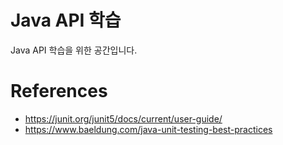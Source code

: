 # Java API 학습
Java API 학습을 위한 공간입니다.


# References
- https://junit.org/junit5/docs/current/user-guide/
- https://www.baeldung.com/java-unit-testing-best-practices